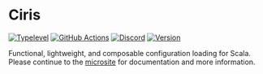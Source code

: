 # Ciris

[![Typelevel](https://img.shields.io/badge/typelevel-library-fd3d50.svg)](https://typelevel.org/projects/#ciris)
[![GitHub Actions](https://img.shields.io/github/actions/workflow/status/vlovgr/ciris/ci.yml?branch=master)](https://github.com/vlovgr/ciris/actions)
[![Discord](https://img.shields.io/discord/632277896739946517?color=5865f2)](https://discord.gg/XF3CXcMzqD)
[![Version](https://img.shields.io/maven-central/v/is.cir/ciris_3?label=version&color=orange)](https://index.scala-lang.org/vlovgr/ciris)

Functional, lightweight, and composable configuration loading for Scala.<br>
Please continue to the [microsite](https://cir.is) for documentation and more information.
